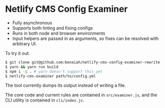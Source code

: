 # Netlify CMS Config Examiner

* Fully asynchronous
* Supports both linting and fixing configs
* Runs in both node and browser environments
* Input helpers are passed in as arguments, so fixes can be resolved with arbitrary UI.

To try it out:

```sh
$ git clone git@github.com:benaiah/netlify-cms-config-examiner-rewrite
$ yarn && yarn run build
$ npm i -g . # yarn doesn't support this yet
$ netlify-cms-examiner path/to/config.yml
```

The tool currently dumps its output instead of writing a file.

The core code and current rules are contained in `src/examiner.js`, and
the CLI utility is contained in `cli/index.js`.
